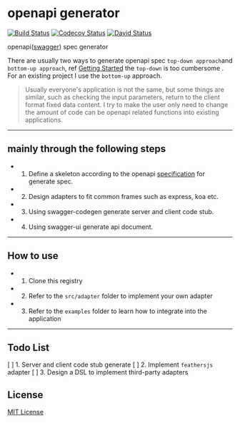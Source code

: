 # openapi generator

[![Build Status][travis-image]][travis-url]
[![Codecov Status][codecov-image]][codecov-url]
[![David Status][david-image]][david-url]

[david-url]: https://david-dm.org/Luncher/openapi-generator
[david-image]: https://david-dm.org/Luncher/openapi-generator.svg?style=flat
[travis-url]: https://travis-ci.org/Luncher/openapi-generator
[travis-image]: https://img.shields.io/travis/Luncher/openapi-generator.svg?style=flat
[codecov-url]: https://codecov.io/gh/Luncher/openapi-generator
[codecov-image]: https://img.shields.io/codecov/c/github/Luncher/openapi-generator.svg?style=flat

openapi([swagger](http://swagger.io/)) spec generator

There are usually two ways to generate openapi spec `top-down approach`and` bottom-up approach`, ref [Getting Started](http://swagger.io/getting-started/) the `top-down` is too cumbersome
. For an existing project I use the `bottom-up` approach. 

>Usually everyone's application is not the same, but some things are similar, such as checking the input parameters, return to the client format fixed data content. I try to make the user only need to change the amount of code can be openapi related functions into existing applications.

---

## mainly through the following steps

- 1. Define a skeleton according to the openapi [specification](http://swagger.io/specification/) for generate spec.
- 2. Design adapters to fit common frames such as express, koa etc.
- 3. Using swagger-codegen generate server and client code stub.
- 4. Using swagger-ui generate api document.

---

## How to use

+ 1. Clone this registry

+ 2. Refer to the `src/adapter` folder to implement your own adapter

+ 3. Refer to the `examples` folder to learn how to integrate into the application

---

## Todo List

[ ] 1. Server and client code stub generate
[ ] 2. Implement `feathersjs` adapter
[ ] 3. Design a DSL to implement third-party adapters


## License

[MIT License](https://opensource.org/licenses/mit-license.php)
